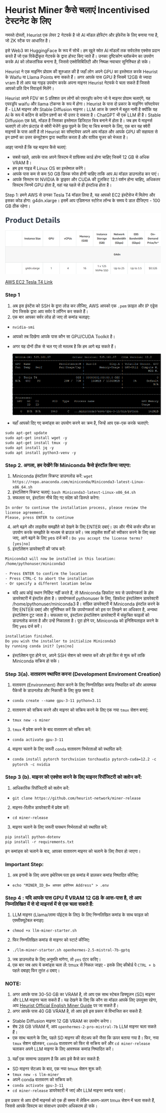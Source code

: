 # Heurist Miner कैसे चलाएं Incentivised टेस्टनेट के लिए
नमस्ते दोस्तों, Heurist एक लेयर 2 नेटवर्क है जो AI मॉडल होस्टिंग और इंफेरेंस के लिए बनाया गया है, जो ZK स्टैक पर आधारित है।

इसे Web3 का HuggingFace के रूप में सोचें। हम खुले स्रोत AI मॉडलों तक सर्वरलेस एक्सेस प्रदान करते हैं जो एक विकेंद्रीकृत नेटवर्क के द्वारा होस्ट किए जाते हैं। उनका दृष्टिकोण ब्लॉकचेन का उपयोग करके AI को लोकतांत्रिक बनाना है, जिससे एक्सेसिबिलिटी और निष्पक्ष नवाचार सुनिश्चित हो सके।

Heurist ने एक माइनिंग प्रोग्राम की शुरुआत की है जहाँ लोग अपने GPU का इस्तेमाल करके Heurist के Waifu या Llama Points बना सकते हैं। अगर आपके पास GPU है जिसमें 12GB से ज्यादा vram है तो आप यह गाइड उपयोग करके अपना माइनर Heurist नेटवर्क पे चला सकते हैं जिससे आपको प्रति दिन रिवार्ड्स मिलेंगे।

Heurist अपने FDV का 5 प्रतिशत उन लोगों को एयरड्रॉप करेगा जो ये माइनर प्रोग्राम चलाएंगे, यह एयरड्रॉप waifu और llama टोकन्स के रूप में होगा। Heurist के पास दो प्रकार के माइनिंग सॉफ्टवेयर हैं - LLM माइनर और Stable Diffusion माइनर। LLM आज के ज़माने में बहुत नामी है क्योंकि यह AI के रूप में कठिन से कठिन प्रश्नों का भी उत्तर दे सकता है। ChatGPT भी एक LLM ही है। Stable Diffusion एक ML मॉडल है जिसका इस्तेमाल डिजिटल चित्र बनाने में होता है। जब हम ये माइनर्स चलाएंगे तो लोग फ्रंटएंड से क्वेरी भेजेंगे कुछ पूछने के लिए या चित्र बनवाने के लिए, एक बार यह क्वेरी माइनर्स के पास आती है तो Heurist का सॉफ्टवेयर अपने आप मॉडल और आपके GPU की सहायता से इन प्रश्नों का उत्तर कंप्यूटेशन द्वारा स्थापित करता है और वापिस यूजर को भेजता है।

आइए जानते हैं कि यह माइनर कैसे चलाएं:

- सबसे पहले, आपके पास अपने सिस्टम में ग्राफिक्स कार्ड होना चाहिए जिसमें 12 GB से अधिक VRAM है।
- हम इस गाइड में Linux OS का इस्तेमाल करेंगे।
- आपके पास कम से कम 50 GB डिस्क स्पेस होनी चाहिए ताकि आप AI मॉडल डाउनलोड कर पाएं।
- आपके सिस्टम पर NVIDIA के ड्राइवर और CUDA की टूलकिट 12.1 वर्शन होना चाहिए, अधिकतर सिस्टम जिनमें GPU होता है, वहां यह पहले से ही इंस्टॉल्ड होता है।

Step 1: हमने AWS से उनका Tesla T4 मॉडल लिया है, यह आपको EC2 इंस्टेंसेज में मिलेगा और इसका कोड होगा: g4dn.xlarge। इसमें आप एडिशनल स्टोरेज लॉन्च के समय पे डाल दीजिएगा - 100 GB ठीक रहेगा।

 ![plot](https://github.com/mohit2345678/HeuristMinerHindi/blob/main/aws-ec2.png)

[AWS EC2 Tesla T4 Link](https://aws.amazon.com/ec2/instance-types/g4/)

### Step 1
1. अब इस इंस्टेंस को SSH के द्वारा लोड कर लीजिए, AWS आपको एक `.pem` फ़ाइल और IP एड्रेस देगा जिसके द्वारा आप सर्वर पे लॉगिन कर सकते हैं।
2. एक बार आपका सर्वर लोड हो जाए तो कमांड चलाइए:
- ```nvidia-smi```
- आपको तब दिखेगा आपके पास कौन सा GPU/CUDA Toolkit है।
- अगर यह दोनों ठीक से चल गए तो मतलब है कि हम आगे बढ़ सकते हैं।

  ![plot](https://github.com/mohit2345678/HeuristMinerHindi/blob/main/nvidia-smi.png)

- यहाँ आपको दिए गए कमांड्स का उपयोग करने का क्रम है, जिन्हें आप एक-एक करके चलाएंगे:
```
sudo apt-get update
sudo apt-get install wget -y
sudo apt-get install tmux -y
sudo apt install jq -y
sudo apt install python3-venv -y
```
### Step 2. अगला, हम देखेंगे कि Miniconda कैसे इंस्टॉल किया जाएगा:
1. Miniconda इंस्टॉलर स्क्रिप्ट डाउनलोड करें:
`wget https://repo.anaconda.com/miniconda/Miniconda3-latest-Linux-x86_64.sh`
2. इंस्टॉलेशन स्क्रिप्ट चलाएं:
`bash Miniconda3-latest-Linux-x86_64.sh`
3. सफलता पर, इंस्टॉलर नीचे दिए गए संदेश को डिस्प्ले करेगा:
```
In order to continue the installation process, please review the license agreement.
Please, press ENTER to continue
```
4. आगे बढ़ने और लाइसेंस समझौते को देखने के लिए ENTER दबाएं। उप और नीचे कर्सर कीज़ का उपयोग करके समझौते के माध्यम से ब्राउज़ करें। जब लाइसेंस शर्तों को स्वीकार करने के लिए कहा जाए, आगे बढ़ने के लिए yes दर्ज करें।
`Do you accept the license terms? [yes|no]`
5. इंस्टॉलेशन डायरेक्टरी की जांच करें:

```
Miniconda3 will now be installed in this location: 
/home/pythonuser/miniconda3    

- Press ENTER to confirm the location   
- Press CTRL-C to abort the installation   
- Or specify a different location below

```
- यदि आप कोई स्थान निर्दिष्ट नहीं करते हैं, तो Miniconda डिफॉल्ट रूप से उपयोगकर्ता के होम डायरेक्टरी में इंस्टॉल होता है। उपयोगकर्ता pythonuser के लिए, डिफॉल्ट इंस्टॉलेशन डायरेक्टरी /home/pythonuser/miniconda3 है।
वांछित डायरेक्टरी में Miniconda इंस्टॉल करने के लिए ENTER दबाएं और सुनिश्चित करें कि उपयोगकर्ता को इस पर लिखने का अधिकार है, अन्यथा इंस्टॉलेशन टूट जाता है।
सफलता पर, इंस्टॉलर इंस्टॉलेशन डायरेक्टरी में संकुचित फाइलों को डाउनलोड करता है और उन्हें निकालता है। पूरा होने पर, Miniconda को इनिशियलाइज़ करने के लिए yes दर्ज करें।

```
installation finished.
Do you wish the installer to initialize Miniconda3
by running conda init? [yes|no]
```

- इंस्टॉलेशन पूरा होने पर, अपने SSH सेशन को समाप्त करें और इसे फिर से शुरू करें ताकि Miniconda सक्रिय हो सके।

### Step 3(a). वातावरण स्थापित करना (Development Enviroment Creation)
1. वातावरण (Environment) तैयार करने के लिए निम्नलिखित कमांड निष्पादित करें और आवश्यक पैकेजों के डाउनलोड और निकासी के लिए कुछ समय दें:
- ```conda create --name gpu-3-11 python=3.11```
2. वातावरण को सक्रिय करने और माइनर को सक्रिय करने के लिए एक नया `tmux` सेशन बनाएं:
- ```tmux new -s miner```
3. `tmux` में प्रवेश करने के बाद वातावरण को सक्रिय करें:
- ```conda activate gpu-3-11```
4. माइनर चलाने के लिए जरूरी `conda` वातावरण निर्भरताओं को स्थापित करें:
- ```conda install pytorch torchvision torchaudio pytorch-cuda=12.2 -c pytorch -c nvidia```

### Step 3 (b). माइनर को एक्सेस करने के लिए माइनर रिपॉजिटरी को क्लोन करें:
1. आधिकारिक रिपॉजिटरी को क्लोन करें:
- `git clone https://github.com/heurist-network/miner-release`
2. माइनर-रिलीज डायरेक्टरी में प्रवेश करें:
- `cd miner-release`
3. माइनर चलाने के लिए जरूरी पायथन निर्भरताओं को स्थापित करें:
``` 
pip install python-dotenv
pip install -r requirements.txt
```
इन कमांड्स को चलाने के बाद, आपका वातावरण माइनर को चलाने के लिए तैयार हो जाएगा।

### Important Step: 
1. अब इनामों के लिए अपना इथेरियम पता इस कमांड में डालकर कमांड निष्पादित कीजिए:
- `echo "MINER_ID_0= आपका इथेरियम Address" > .env`

### Step 4 : यदि आपके पास GPU में VRAM 12 GB के आस-पास है, तो आप निम्नलिखित में से दो माइनर्स में से एक चला सकते हैं:
1. LLM माइनर (Llama/लामा पॉइंट्स के लिए) के लिए निम्नलिखित कमांड के साथ फाइल को एक्सीक्यूटेबल बनाइए:
- `chmod +x llm-miner-starter.sh`
2. फिर निम्नलिखित कमांड से माइनर को स्टार्ट कीजिए:
- `./llm-miner-starter.sh openhermes-2.5-mistral-7b-gptq`
3. जब डाउनलोड के लिए अनुमति मांगेगा, तो `yes` एंटर करिए।
4. एक बार जब आप ये कमांड्स चला लें: tmux से निकल जाइए - इसके लिए कीबोर्ड पे `CTRL + b` पहले दबाइए फिर तुरंत `d` दबाए।

### NOTE:
1. अगर आपके पास 30-50 GB का VRAM है, तो आप एक साथ स्टेबल डिफ्यूज़न (SD) माइनर और LLM माइनर चला सकते हैं। यह देखने के लिए कि कौन सा मॉडल आपके लिए उपयुक्त रहेगा, आप [Heurist Official English Miner Guide](https://docs.heurist.ai/guides/miner-guide) पर जा सकते हैं।
2. अगर आपके पास 40 GB VRAM है, तो आप इसे इस प्रकार से विभाजित कर सकते हैं: 
- Stable Diffusion माइनर 12 GB VRAM का उपयोग करेगा।
- शेष 28 GB VRAM में, आप `openhermes-2-pro-mistral-7b` LLM माइनर चला सकते हैं।
- एक साथ चलाने के लिए, पहले SD माइनर की सेटअप करें जैसा कि ऊपर बताया गया है। फिर, नया `tmux` सेशन खोलकर, `conda` वातावरण को फिर से सक्रिय करें और `cd miner-release` चलाकर अपने LLM माइनर के लिए आवश्यक कमांड निष्पादित करें।
3. यहाँ एक सामान्य उदाहरण है कि आप इसे कैसे कर सकते हैं:
- SD माइनर सेटअप के बाद, एक नया tmux सेशन शुरू करें:
- `tmux new -s llm-miner`
- अपने conda वातावरण को सक्रिय करें:
- `conda activate gpu-3-11`
- `cd miner-release` डायरेक्टरी में जाएं और LLM माइनर कमांड चलाएं।

इस प्रकार से आप दोनों माइनर्स को एक ही समय में लेकिन अलग-अलग tmux सेशन में चला सकते हैं, जिससे आपके सिस्टम का संसाधन उपयोग अधिकतम हो सके।



